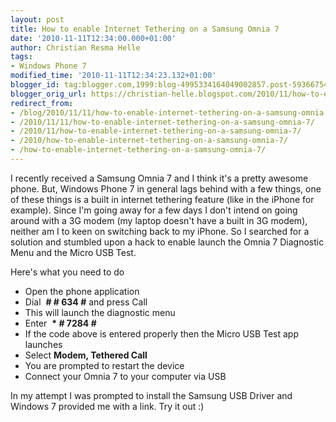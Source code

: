 ```yaml
---
layout: post
title: How to enable Internet Tethering on a Samsung Omnia 7
date: '2010-11-11T12:34:00.000+01:00'
author: Christian Resma Helle
tags:
- Windows Phone 7
modified_time: '2010-11-11T12:34:23.132+01:00'
blogger_id: tag:blogger.com,1999:blog-4995334164049002857.post-5936675458021147546
blogger_orig_url: https://christian-helle.blogspot.com/2010/11/how-to-enable-internet-tethering-on.html
redirect_from:
- /blog/2010/11/11/how-to-enable-internet-tethering-on-a-samsung-omnia-7/
- /2010/11/11/how-to-enable-internet-tethering-on-a-samsung-omnia-7/
- /2010/11/how-to-enable-internet-tethering-on-a-samsung-omnia-7/
- /2010/how-to-enable-internet-tethering-on-a-samsung-omnia-7/
- /how-to-enable-internet-tethering-on-a-samsung-omnia-7/
---
```


I recently received a Samsung Omnia 7 and I think it's a pretty awesome phone. But, Windows Phone 7 in general lags behind with a few things, one of these things is a built in internet tethering feature (like in the iPhone for example). Since I'm going away for a few days I don't intend on going around with a 3G modem (my laptop doesn't have a built in 3G modem), neither am I to keen on switching back to my iPhone. So I searched for a solution and stumbled upon a hack to enable launch the Omnia 7 Diagnostic Menu and the Micro USB Test.

Here's what you need to do

- Open the phone application
- Dial  **# # 634 #** and press Call
- This will launch the diagnostic menu
- Enter  **\* # 7284 #**
- If the code above is entered properly then the Micro USB Test app launches 
- Select **Modem, Tethered Call**
- You are prompted to restart the device
- Connect your Omnia 7 to your computer via USB

In my attempt I was prompted to install the Samsung USB Driver and Windows 7 provided me with a link. Try it out :)